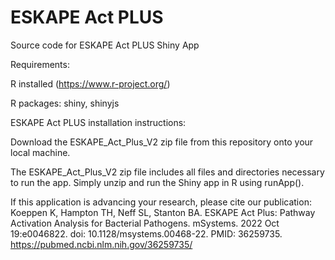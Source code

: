 # ESKAPE Act PLUS

Source code for ESKAPE Act PLUS Shiny App

Requirements:

R installed (https://www.r-project.org/)

R packages: shiny, shinyjs


ESKAPE Act PLUS installation instructions:

Download the ESKAPE_Act_Plus_V2 zip file from this repository onto your local machine.

The ESKAPE_Act_Plus_V2 zip file includes all files and directories necessary to run the app. Simply unzip and run the Shiny app in R using runApp(). 

If this application is advancing your research, please cite our publication:
Koeppen K, Hampton TH, Neff SL, Stanton BA. ESKAPE Act Plus: Pathway Activation Analysis for Bacterial Pathogens. mSystems. 2022 Oct 19:e0046822. doi: 10.1128/msystems.00468-22. PMID: 36259735.
https://pubmed.ncbi.nlm.nih.gov/36259735/
